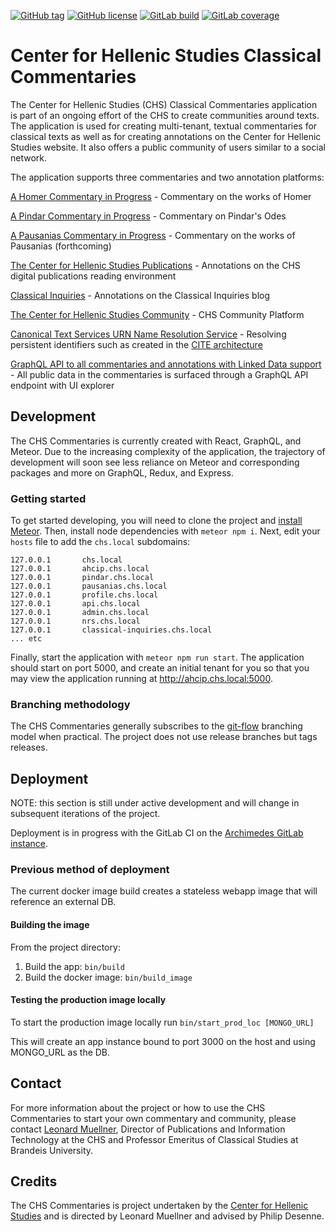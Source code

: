 
[![GitHub tag](https://img.shields.io/github/tag/CtrHellenicStudies/Commentary.svg)](https://github.com/CtrHellenicStudies/Commentary/releases)
[![GitHub license](https://img.shields.io/badge/license-New%20BSD-blue.svg)](https://raw.githubusercontent.com/CtrHellenicStudies/Commentary/master/LICENSE)
[![GitLab build](http://gitlab.archimedes.digital/archimedes/ahcip/badges/master/build.svg)]()
[![GitLab coverage](http://gitlab.archimedes.digital/archimedes/ahcip/badges/master/coverage.svg)]()

# Center for Hellenic Studies Classical Commentaries


The Center for Hellenic Studies (CHS) Classical Commentaries application is part of an ongoing effort of the CHS to create communities around texts. The application is used for creating multi-tenant, textual commentaries for classical texts as well as for creating annotations on the Center for Hellenic Studies website. It also offers a public community of users similar to a social network.

The application supports three commentaries and two annotation platforms:

[A Homer Commentary in Progress](https://ahcip.chs.harvard.edu) - Commentary on the works of Homer


[A Pindar Commentary in Progress](https://pindar.chs.harvard.edu) - Commentary on Pindar's Odes

[A Pausanias Commentary in Progress]() - Commentary on the works of Pausanias (forthcoming)

[The Center for Hellenic Studies Publications](https://chs.harvard.edu) - Annotations on the CHS digital publications reading environment

[Classical Inquiries](https://classical-inquiries.chs.harvard.edu) - Annotations on the Classical Inquiries blog

[The Center for Hellenic Studies Community](https://profile.chs.harvard.edu) - CHS Community Platform

[Canonical Text Services URN Name Resolution Service](https://nrs.chs.harvard.edu) - Resolving persistent identifiers such as created in the [CITE architecture](https://github.com/cite-architecture/)

[GraphQL API to all commentaries and annotations with Linked Data support](https://api.chs.harvard.edu/graphiql) - All public data in the commentaries is surfaced through a GraphQL API endpoint with UI explorer

## Development

The CHS Commentaries is currently created with React, GraphQL, and Meteor. Due to the increasing complexity of the application, the trajectory of development will soon see less reliance on Meteor and corresponding packages and more on GraphQL, Redux, and Express.

### Getting started

To get started developing, you will need to clone the project and [install Meteor](https://www.meteor.com/install). Then, install node dependencies with `meteor npm i`. Next, edit your `hosts` file to add the `chs.local` subdomains:

```
127.0.0.1       chs.local
127.0.0.1       ahcip.chs.local
127.0.0.1       pindar.chs.local
127.0.0.1       pausanias.chs.local
127.0.0.1       profile.chs.local
127.0.0.1       api.chs.local
127.0.0.1       admin.chs.local
127.0.0.1       nrs.chs.local
127.0.0.1       classical-inquiries.chs.local
... etc
```

Finally, start the application with `meteor npm run start`. The application should start on port 5000, and create an initial tenant for you so that you may view the application running at http://ahcip.chs.local:5000.

### Branching methodology

The CHS Commentaries generally subscribes to the [git-flow](https://github.com/nvie/gitflow) branching model when practical. The project does not use release branches but tags releases.



## Deployment

NOTE: this section is still under active development and will change in subsequent iterations of the project.

Deployment is in progress with the GitLab CI on the [Archimedes GitLab instance](http://gitlab.archimedes.digital/archimedes/ahcip).

### Previous method of deployment

The current docker image build creates a stateless webapp image that will reference an external DB.

#### Building the image

From the project directory:
1) Build the app: `bin/build`
2) Build the docker image: `bin/build_image`

#### Testing the production image locally

To start the production image locally run `bin/start_prod_loc [MONGO_URL]`

This will create an app instance bound to port 3000 on the host and using MONGO_URL as the DB.



## Contact

For more information about the project or how to use the CHS Commentaries to start your own commentary and community, please contact [Leonard Muellner](mailto:muellner@chs.harvard.edu), Director of Publications and Information Technology at the CHS and Professor Emeritus of Classical Studies at Brandeis University.


## Credits

The CHS Commentaries is project undertaken by the [Center for Hellenic Studies](http://chs.harvard.edu) and is directed by Leonard Muellner and advised by Philip Desenne.

